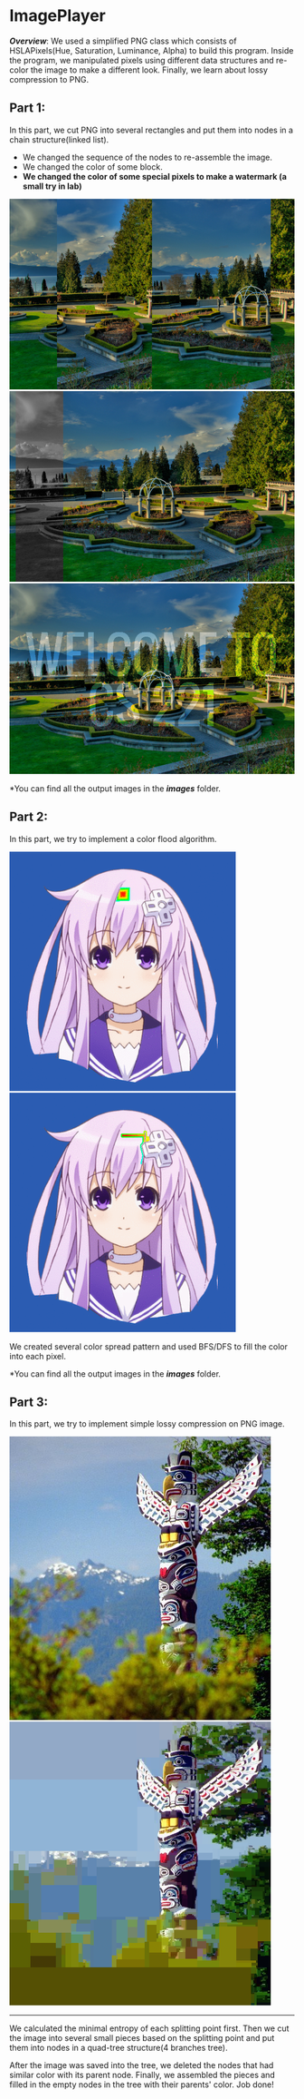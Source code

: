 # ImagePlayer
***Overview***:
We used a simplified PNG class which consists of HSLAPixels(Hue, Saturation, Luminance, Alpha) to build this program. Inside the program, we manipulated pixels using different data structures and re-color the image to make a different look. Finally, we learn about lossy compression to PNG.

## Part 1:
In this part, we cut PNG into several rectangles and put them into nodes in a chain structure(linked list). 

- We changed the sequence of the nodes to re-assemble the image.
- We changed the color of some block.
- **We changed the color of some special pixels to make a watermark (a small try in lab)**

![Sequence Changed](https://github.com/HansLin99/ImagePlayer/blob/master/Image%20Player%20Part%201/images/given-moveBack.png "UBC Rose Garden")
![Special Block Color Changed](https://github.com/HansLin99/ImagePlayer/blob/master/Image%20Player%20Part%201/images/given-blocktest.png)
![Watermark](https://github.com/HansLin99/ImagePlayer/blob/master/files/out-watermark%20copy.png)

\*You can find all the output images in the ***images*** folder.


## Part 2:
In this part, we try to implement a color flood algorithm.   

![BFS](https://github.com/HansLin99/ImagePlayer/blob/master/files/bfsraingirl.gif "BFS")
![DFS](https://github.com/HansLin99/ImagePlayer/blob/master/files/dfsraingirl.gif "DFS")

We created several color spread pattern and used BFS/DFS to fill the color into each pixel.

\*You can find all the output images in the ***images*** folder.

## Part 3:

In this part, we try to implement simple lossy compression on PNG image.  

![Lossy Compression](https://github.com/HansLin99/ImagePlayer/blob/master/files/PA3pic1.png "Original")
![Lossy Compression](https://github.com/HansLin99/ImagePlayer/blob/master/files/outputPA3pic1.png "Output")

---

We calculated the minimal entropy of each splitting point first. Then we cut the image into several small pieces based on the splitting point and put them into nodes in a quad-tree structure(4 branches tree).   

After the image was saved into the tree, we deleted the nodes that had similar color with its parent node. Finally, we assembled the pieces and filled in the empty nodes in the tree with their parents' color. Job done!
